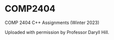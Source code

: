 # COMP2404
COMP 2404 C++ Assignments (Winter 2023)

Uploaded with permission by Professor Daryll Hill.
